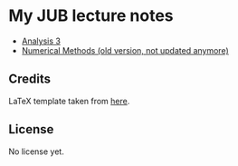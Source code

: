 # My JUB lecture notes

- [Analysis 3](https://github.com/gottagofaster236/JUB_lecture_notes/raw/main/analysis_3/analysis_3.pdf)
- [Numerical Methods (old version, not updated anymore)](https://github.com/gottagofaster236/JUB_lecture_notes/raw/main/num_methods/num_methods.pdf)

## Credits

LaTeX template taken from [here](https://github.com/khbminus/HSE-summaries).

## License

No license yet.
